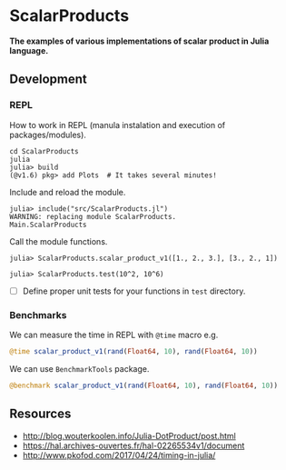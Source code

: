 # ScalarProducts

__The examples of various implementations of scalar product in Julia language.__


## Development

### REPL

How to work in REPL (manula instalation and execution of packages/modules).

```
cd ScalarProducts
julia
julia> build
(@v1.6) pkg> add Plots  # It takes several minutes!
```

Include and reload the module.
```
julia> include("src/ScalarProducts.jl")
WARNING: replacing module ScalarProducts.
Main.ScalarProducts
```

Call the module functions.

```
julia> ScalarProducts.scalar_product_v1([1., 2., 3.], [3., 2., 1])
```

```
julia> ScalarProducts.test(10^2, 10^6)
```

- [ ] Define proper unit tests for your functions in `test` directory.

### Benchmarks

We can measure the time in REPL with `@time` macro e.g.

```julia
@time scalar_product_v1(rand(Float64, 10), rand(Float64, 10))
```

We can use `BenchmarkTools` package.

```julia
@benchmark scalar_product_v1(rand(Float64, 10), rand(Float64, 10))
```

## Resources

- http://blog.wouterkoolen.info/Julia-DotProduct/post.html
- https://hal.archives-ouvertes.fr/hal-02265534v1/document
- http://www.pkofod.com/2017/04/24/timing-in-julia/